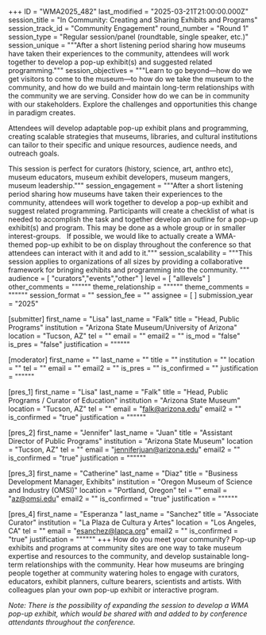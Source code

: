 +++
ID = "WMA2025_482"
last_modified = "2025-03-21T21:00:00.000Z"
session_title = "In Community: Creating and Sharing Exhibits and Programs"
session_track_id = "Community Engagement"
round_number = "Round 1"
session_type = "Regular session/panel (roundtable, single speaker, etc.)"
session_unique = """After a short listening period sharing how museums have taken their experiences to the community, attendees will work together to develop a pop-up exhibit(s) and suggested related programming."""
session_objectives = """Learn to go beyond—how do we get visitors to come to the museum—to how do we take the museum to the community, and how do we build and maintain long-term relationships with the community we are serving. Consider how do we can be in community with our stakeholders. Explore the challenges and opportunities this change in paradigm creates.

Attendees will develop adaptable pop-up exhibit plans and programming, creating scalable strategies that museums, libraries, and cultural institutions can tailor to their specific and unique resources, audience needs, and outreach goals.

This session is perfect for curators (history, science, art, anthro etc), museum educators, museum exhibit developers, museum mangers, museum leadership."""
session_engagement = """After a short listening period sharing how museums have taken their experiences to the community, attendees will work together to develop a pop-up exhibit and suggest related programming. Participants will create a checklist of what is needed to accomplish the task and together develop an outline for a pop-up exhibit(s) and program. This may be done as a whole group or in smaller interest-groups.
 
If possible, we would like to actually create a WMA-themed pop-up exhibit to be on display throughout the conference so that attendees can interact with it and add to it."""
session_scalability = """This session applies to organizations of all sizes by providing a collaborative framework for bringing exhibits and programming into the community. 
"""
audience = [ "curators","events","other" ]
level = [ "alllevels" ]
other_comments = """"""
theme_relationship = """"""
theme_comments = """"""
session_format = ""
session_fee = ""
assignee = [  ]
submission_year = "2025"

[submitter]
first_name = "Lisa"
last_name = "Falk"
title = "Head, Public Programs"
institution = "Arizona State Museum/University of Arizona"
location = "Tucson, AZ"
tel = ""
email = ""
email2 = ""
is_mod = "false"
is_pres = "false"
justification = """"""

[moderator]
first_name = ""
last_name = ""
title = ""
institution = ""
location = ""
tel = ""
email = ""
email2 = ""
is_pres = ""
is_confirmed = ""
justification = """"""

[pres_1]
first_name = "Lisa"
last_name = "Falk"
title = "Head, Public Programs / Curator of Education"
institution = "Arizona State Museum"
location = "Tucson, AZ"
tel = ""
email = "falk@arizona.edu"
email2 = ""
is_confirmed = "true"
justification = """"""

[pres_2]
first_name = "Jennifer"
last_name = "Juan"
title = "Assistant Director of Public Programs"
institution = "Arizona State Museum"
location = "Tucson, AZ"
tel = ""
email = "jenniferjuan@arizona.edu"
email2 = ""
is_confirmed = "true"
justification = """"""

[pres_3]
first_name = "Catherine"
last_name = "Diaz"
title = "Business Development Manager, Exhibits"
institution = "Oregon Museum of Science and Industry (OMSI)"
location = "Portland, Oregon"
tel = ""
email = "az@omsi.edu"
email2 = ""
is_confirmed = "true"
justification = """"""

[pres_4]
first_name = "Esperanza "
last_name = "Sanchez"
title = "Associate Curator"
institution = "La Plaza de Cultura y Artes"
location = "Los Angeles, CA"
tel = ""
email = "esanchez@lapca.org"
email2 = ""
is_confirmed = "true"
justification = """"""
+++
How do you meet your community? Pop-up exhibits and programs at community sites are one way to take museum expertise and resources to the community, and develop sustainable long-term relationships with the community. Hear how museums are bringing people together at community watering holes to engage with curators, educators, exhibit planners, culture bearers, scientists and artists. With colleagues plan your own pop-up exhibit or interactive program.

_Note: There is the possibility of expanding the session to develop a WMA pop-up exhibit, which would be shared with and added to by conference attendants throughout the conference._
